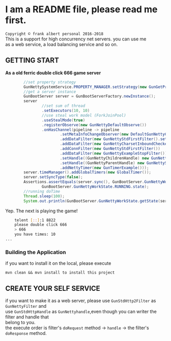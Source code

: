 # I am a README file, please read me first.
`Copyright © frank albert personal 2016-2018`  
This is a support for high concurrency net servers. you can use me  
as a web service, a load balancing service and so on.  

## GETTING START
**As a old ferric double click 666 game server**
```Java
        //set property strategy
        GunNettySystemService.PROPERTY_MANAGER.setStrategy(new GunGetPropertyFromBaseFile());
        //get a server instance 
        GunBootServer server = GunBootServerFactory.newInstance();
        server
                //set sum of thread          
                .setExecutors(10, 10)
                //use steal work model (ForkJoinPool)
                .useStealMode(true)
                .registerObserve(new GunNettyDefaultObserve())
                .onHasChannel(pipeline -> pipeline
                        .setMetaInfoChangeObserver(new DefaultGunNettyChildrenPipelineChangedObserve())
                        .addDataFilter(new GunNettyStdFirstFilter().setObserve(null))
                        .addDataFilter(new GunNettyCharsetInboundChecker())
                        .addConnFilter(new GunNettyStdFirstFilter())
                        .addDataFilter(new GunNettyExampleStopFilter())
                        .setHandle((GunNettyChildrenHandle) new GunNettyStringHandle())
                        .setHandle((GunNettyParentHandle) new GunNettyStringHandle())
                        .addNettyTimer(new GunTimerExample()));
        server.timeManager().addGlobalTimers(new GlobalTimer());
        server.setSyncType(false);
        Assertions.assertEquals(server.sync(), GunBootServer.GunNettyWorkState.ASYNC.state |
                GunBootServer.GunNettyWorkState.RUNNING.state);
        //running doTime
        Thread.sleep(100);
        System.out.println(GunBootServer.GunNettyWorkState.getState(server.stop()));
 ```
Yep. The next is playing the game!
```bash
    telent [::]:1 8822
    please double click 666
    > 666
    you have times: 10
...
```
### Building the Application
if you want to install it on the local, please execute
```shell script
mvn clean && mvn install to install this project
```
## CREATE YOUR SELF SERVICE
if you want to make it as a web server, please use `GunStdHttp2Filter` as `GunNettyFilter` and  
use `GunStdHttpHandle` as `GunNettyhandle`,even though you can writer the filter and handle that   
belong to you.    
the execute order is filter's `doRequest` method -> `handle` -> the filter's `doResponse` method.
 
 
